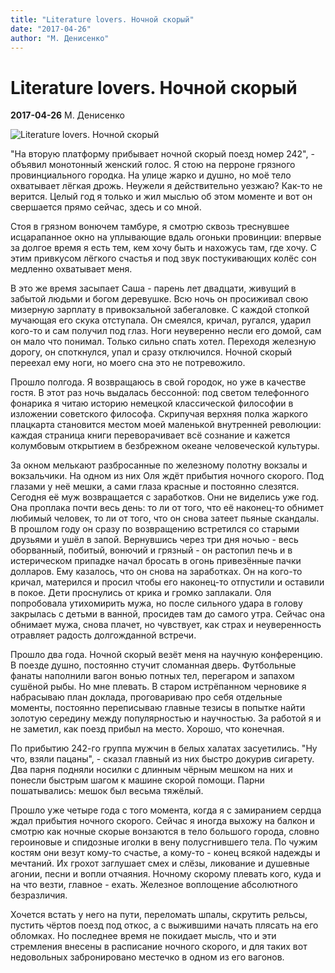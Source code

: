 ```yaml
---
title: "Literature lovers. Ночной скорый"
date: "2017-04-26"
author: "М. Денисенко"
---
```


# Literature lovers. Ночной скорый

**2017-04-26** М. Денисенко

![Literature lovers. Ночной скорый](http://d.topic.lt/FF/upload/post/201502/18/1432575/ebc282c0c0aa3df606c482772ad90f55.jpg)

"На вторую платформу прибывает ночной скорый поезд номер 242", - объявил монотонный женский голос. Я стою на перроне грязного провинциального городка. На улице жарко и душно, но моё тело охватывает лёгкая дрожь. Неужели я действительно уезжаю? Как-то не верится. Целый год я только и жил мыслью об этом моменте и вот он свершается прямо сейчас, здесь и со мной.

Стоя в грязном вонючем тамбуре, я смотрю сквозь треснувшее исцарапанное окно на уплывающие вдаль огоньки провинции: впервые за долгое время я есть тем, кем хочу быть и нахожусь там, где хочу. С этим привкусом лёгкого счастья и под звук постукивающих колёс сон медленно охватывает меня.

В это же время засыпает Саша - парень лет двадцати, живущий в забытой людьми и богом деревушке. Всю ночь он просиживал свою мизерную зарплату в привокзальной забегаловке. С каждой стопкой мучающая его скука отступала. Он смеялся, кричал, ругался, ударил кого-то и сам получил под глаз. Ноги неуверенно несли его домой, сам он мало что понимал. Только сильно спать хотел. Переходя железную дорогу, он споткнулся, упал и сразу отключился. Ночной скорый переехал ему ноги, но моего сна это не потревожило.

Прошло полгода. Я возвращаюсь в свой городок, но уже в качестве гостя. В этот раз ночь выдалась бессонной: под светом телефонного фонарика я читаю историю немецкой классической философии в изложении советского философа. Скрипучая верхняя полка жаркого плацкарта становится местом моей маленькой внутренней революции: каждая страница книги переворачивает всё сознание и кажется колумбовым открытием в безбрежном океане человеческой культуры.

За окном мелькают разбросанные по железному полотну вокзалы и вокзальчики. На одном из них Оля ждёт прибытия ночного скорого. Под глазами у неё мешки, а сами глаза красные и постоянно слезятся. Сегодня её муж возвращается с заработков. Они не виделись уже год. Она проплака почти весь день: то ли от того, что её наконец-то обнимет любимый человек, то ли от того, что он снова затеет пьяные скандалы. В прошлом году он сразу по возвращению встретился со старыми друзьями и ушёл в запой. Вернувшись через три дня ночью - весь оборванный, побитый, вонючий и грязный - он растопил печь и в истерическом припадке начал бросать в огонь привезённые пачки долларов. Ему казалось, что он снова на заработках. Он на кого-то кричал, матерился и просил чтобы его наконец-то отпустили и оставили в покое. Дети проснулись от крика и громко заплакали. Оля попробовала утихомирить мужа, но после сильного удара в голову закрылась с детьми в ванной, просидев там до самого утра. Сейчас она обнимает мужа, снова плачет, но чувствует, как страх и неуверенность отравляет радость долгожданной встречи.

Прошло два года. Ночной скорый везёт меня на научную конференцию. В поезде душно, постоянно стучит сломанная дверь. Футбольные фанаты наполнили вагон вонью потных тел, перегаром и запахом сушёной рыбы. Но мне плевать. В старом истрёпанном черновике я набрасываю план доклада, проговариваю про себя отдельные моменты, постоянно переписываю главные тезисы в попытке найти золотую середину между популярностью и научностью. За работой я и не заметил, как поезд прибыл на место. Хорошо, что конечная.

По прибытию 242-го группа мужчин в белых халатах засуетились. "Ну что, взяли пацаны", - сказал главный из них быстро докурив сигарету. Два парня подняли носилки с длинным чёрным мешком на них и понесли быстрым шагом к машине скорой помощи. Парни пошатывались: мешок был весьма тяжёлый.

Прошло уже четыре года с того момента, когда я с замиранием сердца ждал прибытия ночного скорого. Сейчас я иногда выхожу на балкон и смотрю как ночные скорые вонзаются в тело большого города, словно героиновые и спидозные иголки в вену полусгнившего тела. По чужим костям они везут кому-то счастье, а кому-то - конец всякой надежды и мечтаний. Их грохот заглушает смех и слёзы, ликование и душевные агонии, песни и вопли отчаяния. Ночному скорому плевать кого, куда и на что везти, главное - ехать. Железное воплощение абсолютного безразличия.

Хочется встать у него на пути, переломать шпалы, скрутить рельсы, пустить чёртов поезд под откос, а с выжившими начать плясать на его обломках. Но последнее время не покидает мысль, что и эти стремления внесены в расписание ночного скорого, и для таких вот недовольных забронировано местечко в одном из его вагонов.
